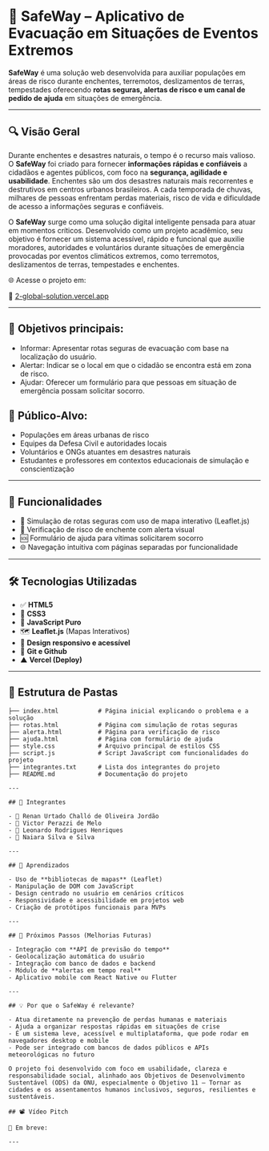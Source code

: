# 🚨 SafeWay – Aplicativo de Evacuação em Situações de Eventos Extremos

**SafeWay** é uma solução web desenvolvida para auxiliar populações em áreas de risco durante enchentes, terremotos, deslizamentos de terras, tempestades oferecendo **rotas seguras, alertas de risco e um canal de pedido de ajuda** em situações de emergência.

---

## 🔍 Visão Geral

Durante enchentes e desastres naturais, o tempo é o recurso mais valioso. O **SafeWay** foi criado para fornecer **informações rápidas e confiáveis** a cidadãos e agentes públicos, com foco na **segurança, agilidade e usabilidade**. Enchentes são um dos desastres naturais mais recorrentes e destrutivos em centros urbanos brasileiros. A cada temporada de chuvas, milhares de pessoas enfrentam perdas materiais, risco de vida e dificuldade de acesso a informações seguras e confiáveis.

O **SafeWay** surge como uma solução digital inteligente pensada para atuar em momentos críticos. Desenvolvido como um projeto acadêmico, seu objetivo é fornecer um sistema acessível, rápido e funcional que auxilie moradores, autoridades e voluntários durante situações de emergência provocadas por eventos climáticos extremos, como terremotos, deslizamentos de terras, tempestades e enchentes.

🌐 Acesse o projeto em: 

🔗 [2-global-solution.vercel.app](https://2-global-solution.vercel.app)

---

## 🧭 Objetivos principais:

- Informar: Apresentar rotas seguras de evacuação com base na localização do usuário.
- Alertar: Indicar se o local em que o cidadão se encontra está em zona de risco.
- Ajudar: Oferecer um formulário para que pessoas em situação de emergência possam solicitar socorro.

## 🎯 Público-Alvo: 

- Populações em áreas urbanas de risco
- Equipes da Defesa Civil e autoridades locais
- Voluntários e ONGs atuantes em desastres naturais
- Estudantes e professores em contextos educacionais de simulação e conscientização
  
---

## 🚀 Funcionalidades

- 📍 Simulação de rotas seguras com uso de mapa interativo (Leaflet.js)
- 🚨 Verificação de risco de enchente com alerta visual
- 🆘 Formulário de ajuda para vítimas solicitarem socorro
- 🌐 Navegação intuitiva com páginas separadas por funcionalidade

---

## 🛠️ Tecnologias Utilizadas

- ✅ **HTML5**
- 🎨 **CSS3**
- 🧠 **JavaScript Puro**
- 🗺️ **Leaflet.js** (Mapas Interativos)
- 🧭 **Design responsivo e acessível**
- 🐙 **Git e Github**
-  ▲ **Vercel (Deploy)**

---

## 📁 Estrutura de Pastas

```plaintext
├── index.html           # Página inicial explicando o problema e a solução
├── rotas.html           # Página com simulação de rotas seguras
├── alerta.html          # Página para verificação de risco
├── ajuda.html           # Página com formulário de ajuda
├── style.css            # Arquivo principal de estilos CSS
├── script.js            # Script JavaScript com funcionalidades do projeto
├── integrantes.txt      # Lista dos integrantes do projeto
├── README.md            # Documentação do projeto

---

## 👥 Integrantes

- 👤 Renan Urtado Challó de Oliveira Jordão
- 👤 Victor Perazzi de Melo 
- 👤 Leonardo Rodrigues Henriques 
- 👤 Naiara Silva e Silva 

---

## 🧠 Aprendizados

- Uso de **bibliotecas de mapas** (Leaflet)
- Manipulação de DOM com JavaScript
- Design centrado no usuário em cenários críticos
- Responsividade e acessibilidade em projetos web
- Criação de protótipos funcionais para MVPs

---

## 📌 Próximos Passos (Melhorias Futuras)

- Integração com **API de previsão do tempo**
- Geolocalização automática do usuário
- Integração com banco de dados e backend
- Módulo de **alertas em tempo real**
- Aplicativo mobile com React Native ou Flutter

---

## 💡 Por que o SafeWay é relevante?

- Atua diretamente na prevenção de perdas humanas e materiais
- Ajuda a organizar respostas rápidas em situações de crise
- É um sistema leve, acessível e multiplataforma, que pode rodar em navegadores desktop e mobile
- Pode ser integrado com bancos de dados públicos e APIs meteorológicas no futuro

O projeto foi desenvolvido com foco em usabilidade, clareza e responsabilidade social, alinhado aos Objetivos de Desenvolvimento Sustentável (ODS) da ONU, especialmente o Objetivo 11 – Tornar as cidades e os assentamentos humanos inclusivos, seguros, resilientes e sustentáveis.

## 📽️ Vídeo Pitch

🎥 Em breve: 

---
